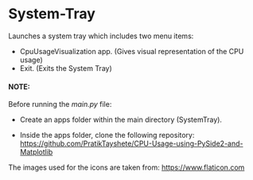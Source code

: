 # System-Tray
Launches a system tray which includes two menu items:
- CpuUsageVisualization app. (Gives visual representation of the CPU usage)
- Exit. (Exits the System Tray)

<h4>NOTE:</h4>
Before running the <i>main.py</i> file:

- Create an apps folder within the main directory (SystemTray).

- Inside the apps folder, clone the following repository:
https://github.com/PratikTayshete/CPU-Usage-using-PySide2-and-Matplotlib


The images used for the icons are taken from:
https://www.flaticon.com
